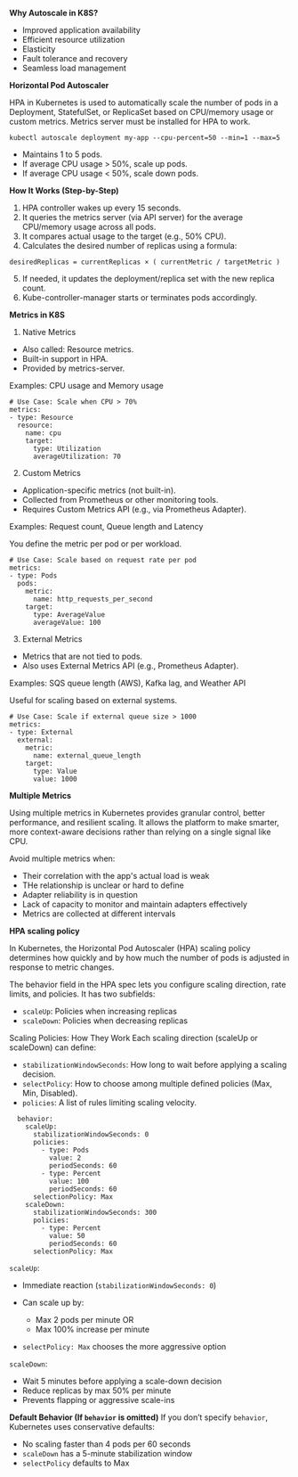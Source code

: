 **Why Autoscale in K8S?**



* Improved application availability
* Efficient resource utilization
* Elasticity
* Fault tolerance and recovery
* Seamless load management



**Horizontal Pod Autoscaler**

HPA in Kubernetes is used to automatically scale the number of pods in a Deployment, StatefulSet, or ReplicaSet based on CPU/memory usage or custom metrics. Metrics server must be installed for HPA to work.
```
kubectl autoscale deployment my-app --cpu-percent=50 --min=1 --max=5
```
* Maintains 1 to 5 pods.
* If average CPU usage > 50%, scale up pods.
* If average CPU usage < 50%, scale down pods.

**How It Works (Step-by-Step)**
1. HPA controller wakes up every 15 seconds.
2. It queries the metrics server (via API server) for the average CPU/memory usage across all pods.
3. It compares actual usage to the target (e.g., 50% CPU).
4. Calculates the desired number of replicas using a formula:
```
desiredReplicas = currentReplicas × ( currentMetric / targetMetric )
```
5. If needed, it updates the deployment/replica set with the new replica count.
6. Kube-controller-manager starts or terminates pods accordingly.

**Metrics in K8S**

1. Native Metrics
* Also called: Resource metrics.
* Built-in support in HPA.
* Provided by metrics-server.

Examples:
CPU usage and Memory usage

```
# Use Case: Scale when CPU > 70%
metrics:
- type: Resource
  resource:
    name: cpu
    target:
      type: Utilization
      averageUtilization: 70

```

2. Custom Metrics
* Application-specific metrics (not built-in).
* Collected from Prometheus or other monitoring tools.
* Requires Custom Metrics API (e.g., via Prometheus Adapter).

Examples:
Request count, Queue length and Latency

You define the metric per pod or per workload.
```
# Use Case: Scale based on request rate per pod
metrics:
- type: Pods
  pods:
    metric:
      name: http_requests_per_second
    target:
      type: AverageValue
      averageValue: 100

```

3. External Metrics
* Metrics that are not tied to pods.
* Also uses External Metrics API (e.g., Prometheus Adapter).

Examples:
SQS queue length (AWS), Kafka lag, and Weather API

Useful for scaling based on external systems.
```
# Use Case: Scale if external queue size > 1000
metrics:
- type: External
  external:
    metric:
      name: external_queue_length
    target:
      type: Value
      value: 1000
```

**Multiple Metrics**

Using multiple metrics in Kubernetes provides granular control, better performance, and resilient scaling. It allows the platform to make smarter, more context-aware decisions rather than relying on a single signal like CPU.

Avoid multiple metrics when:
* Their correlation with the app's actual load is weak
* THe relationship is unclear or hard to define
* Adapter reliability is in question
* Lack of capacity to monitor and maintain adapters effectively
* Metrics are collected at different intervals

**HPA scaling policy**

In Kubernetes, the Horizontal Pod Autoscaler (HPA) scaling policy determines how quickly and by how much the number of pods is adjusted in response to metric changes.

The behavior field in the HPA spec lets you configure scaling direction, rate limits, and policies.
It has two subfields:
* ```scaleUp```: Policies when increasing replicas
* ```scaleDown```: Policies when decreasing replicas

Scaling Policies: How They Work
Each scaling direction (scaleUp or scaleDown) can define:
* ```stabilizationWindowSeconds```: How long to wait before applying a scaling decision.
* ```selectPolicy```: How to choose among multiple defined policies (Max, Min, Disabled).
* ```policies```: A list of rules limiting scaling velocity.

```
  behavior:
    scaleUp:
      stabilizationWindowSeconds: 0
      policies:
        - type: Pods
          value: 2
          periodSeconds: 60
        - type: Percent
          value: 100
          periodSeconds: 60
      selectionPolicy: Max
    scaleDown:
      stabilizationWindowSeconds: 300
      policies:
        - type: Percent
          value: 50
          periodSeconds: 60
      selectionPolicy: Max
```

```scaleUp```:
* Immediate reaction (```stabilizationWindowSeconds: 0```)
* Can scale up by:
  * Max 2 pods per minute OR
  * Max 100% increase per minute

* ```selectPolicy: Max``` chooses the more aggressive option

```scaleDown```:
* Wait 5 minutes before applying a scale-down decision
* Reduce replicas by max 50% per minute
* Prevents flapping or aggressive scale-ins

**Default Behavior (If ```behavior``` is omitted)**
If you don’t specify ```behavior```, Kubernetes uses conservative defaults:
* No scaling faster than 4 pods per 60 seconds
* ```scaleDown``` has a 5-minute stabilization window
* ```selectPolicy``` defaults to Max
